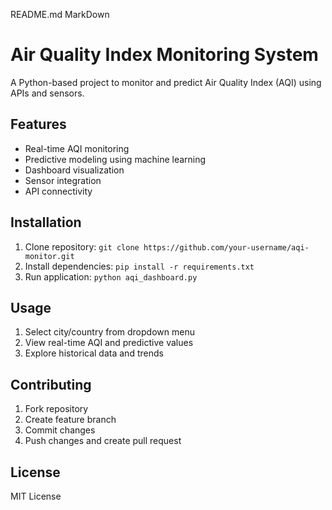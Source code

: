 README.md
MarkDown
# Air Quality Index Monitoring System

A Python-based project to monitor and predict Air Quality Index (AQI) using APIs and sensors.

## Features

* Real-time AQI monitoring
* Predictive modeling using machine learning
* Dashboard visualization
* Sensor integration
* API connectivity

## Installation

1. Clone repository: `git clone https://github.com/your-username/aqi-monitor.git`
2. Install dependencies: `pip install -r requirements.txt`
3. Run application: `python aqi_dashboard.py`

## Usage

1. Select city/country from dropdown menu
2. View real-time AQI and predictive values
3. Explore historical data and trends

## Contributing

1. Fork repository
2. Create feature branch
3. Commit changes
4. Push changes and create pull request

## License

MIT License
